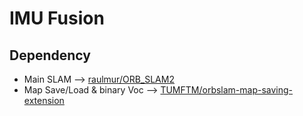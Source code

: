 # IMU Fusion 

## Dependency
* Main SLAM --> [raulmur/ORB_SLAM2](https://github.com/raulmur/ORB_SLAM2)
* Map Save/Load & binary Voc --> [TUMFTM/orbslam-map-saving-extension](https://github.com/TUMFTM/orbslam-map-saving-extension)
